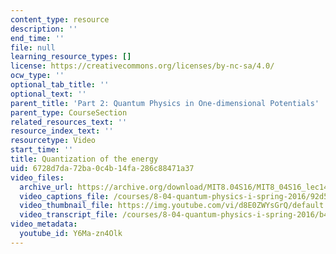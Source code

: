 ```yaml
---
content_type: resource
description: ''
end_time: ''
file: null
learning_resource_types: []
license: https://creativecommons.org/licenses/by-nc-sa/4.0/
ocw_type: ''
optional_tab_title: ''
optional_text: ''
parent_title: 'Part 2: Quantum Physics in One-dimensional Potentials'
parent_type: CourseSection
related_resources_text: ''
resource_index_text: ''
resourcetype: Video
start_time: ''
title: Quantization of the energy
uid: 6728d7da-72ba-0c4b-14fa-286c88471a37
video_files:
  archive_url: https://archive.org/download/MIT8.04S16/MIT8_04S16_lec14_s2_300k.mp4
  video_captions_file: /courses/8-04-quantum-physics-i-spring-2016/92d595ce36445b46bce9db24998eea1d_Y6Ma-zn4Olk.vtt
  video_thumbnail_file: https://img.youtube.com/vi/d8E0ZWYsGrQ/default.jpg
  video_transcript_file: /courses/8-04-quantum-physics-i-spring-2016/b45592d33e84ed46424c748086360352_Y6Ma-zn4Olk.pdf
video_metadata:
  youtube_id: Y6Ma-zn4Olk
---
```

